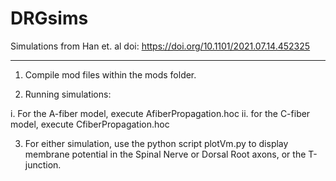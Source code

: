 # DRGsims

Simulations from Han et. al doi: https://doi.org/10.1101/2021.07.14.452325

----------------------------------------------------------

1. Compile mod files within the mods folder.

2. Running simulations:

  i. For the A-fiber model, execute AfiberPropagation.hoc
  ii. for the C-fiber model, execute CfiberPropagation.hoc
  
3. For either simulation, use the python script plotVm.py to display membrane potential in the Spinal Nerve or Dorsal Root axons, or the T-junction.

